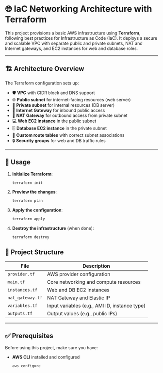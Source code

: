 # 🌐 IaC Networking Architecture with Terraform

This project provisions a basic AWS infrastructure using **Terraform**, following best practices for Infrastructure as Code (IaC). It deploys a secure and scalable VPC with separate public and private subnets, NAT and Internet gateways, and EC2 instances for web and database roles.

---

## 🏗️ Architecture Overview

The Terraform configuration sets up:

- 🛡️ **VPC** with CIDR block and DNS support
- 🌐 **Public subnet** for internet-facing resources (web server)
- 🔐 **Private subnet** for internal resources (DB server)
- 🚪 **Internet Gateway** for inbound public access
- 🌉 **NAT Gateway** for outbound access from private subnet
- 💻 **Web EC2 instance** in the public subnet
- 🗄️ **Database EC2 instance** in the private subnet
- 🧭 **Custom route tables** with correct subnet associations
- 🔒 **Security groups** for web and DB traffic rules

---

## 🚀 Usage
1. **Initialize Terraform**:
   ```bash
   terraform init
   ```

2. **Preview the changes**:
   ```bash
   terraform plan
   ```

3. **Apply the configuration**:
   ```bash
   terraform apply
   ```

4. **Destroy the infrastructure** (when done):
   ```bash
   terraform destroy
   ```

## 📁 Project Structure

| File              | Description                                      |
|-------------------|--------------------------------------------------|
| `provider.tf`     | AWS provider configuration                      |
| `main.tf`         | Core networking and compute resources            |
| `instances.tf`    | Web and DB EC2 instances                         |
| `nat_gateway.tf`  | NAT Gateway and Elastic IP                       |
| `variables.tf`    | Input variables (e.g., AMI ID, instance type)    |
| `outputs.tf`      | Output values (e.g., public IPs)                 |

---

## ✅ Prerequisites

Before using this project, make sure you have:

- **AWS CLI** installed and configured
  ```bash
  aws configure
